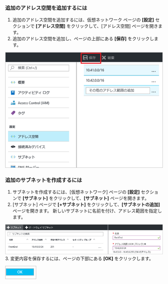 ### <a name="to-add-additional-address-space"></a>追加のアドレス空間を追加するには

1. 追加のアドレス空間を追加するには、仮想ネットワーク ページの **[設定]** セクションで **[アドレス空間]** をクリックして、[アドレス空間] ページを開きます。
2. 追加のアドレス空間を追加し、ページの上部にある **[保存]** をクリックします。

  ![Add address space](./media/vpn-gateway-additional-address-space-include/address_space.png)

### <a name="to-create-additional-subnets"></a>追加のサブネットを作成するには

1. サブネットを作成するには、[仮想ネットワーク] ページの **[設定]** セクションで **[サブネット]** をクリックして、**[サブネット]** ページを開きます。 
2. [サブネット] ページで **[+サブネット]** をクリックして、**[サブネットの追加]** ページを開きます。 新しいサブネットに名前を付け、アドレス範囲を指定します。

  ![サブネット設定](./media/vpn-gateway-additional-address-space-include/add_subnet.png)
3. 変更内容を保存するには、ページの下部にある **[OK]** をクリックします。

  ![サブネット設定](./media/vpn-gateway-additional-address-space-include/ok.png)